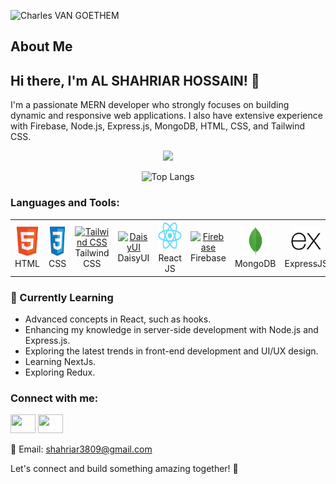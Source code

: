 ![Charles VAN GOETHEM](https://i.ibb.co/PrT8f7R/Asset-1-4x.png)

## About Me

## Hi there, I'm AL SHAHRIAR HOSSAIN! 👋
I'm a passionate MERN developer who strongly focuses on building dynamic and responsive web applications. I also have extensive experience with Firebase, Node.js, Express.js, MongoDB, HTML, CSS, and Tailwind CSS.



<p align="center">
  <img width="60%" src="https://github-readme-streak-stats.herokuapp.com?user=shahriar3809&theme=react&hide_border=true&background=0D1117&stroke=0D1117&fire=FF1CF7&sideLabels=00F0FF&currStreakNum=FF1CF7&ring=FF1CF7&currStreakLabel=FF1CF7&sideNums=00F0FF" />
</p>

<div align="center">
    <img src="https://github-readme-stats.vercel.app/api/top-langs/?username=shahriar3809&layout=compact&theme=radical" alt="Top Langs">
</div>

<h3 align="left">Languages and Tools:</h3>
<table>
  <tr>
    <td align="center" width="96">
      <a href="#html-tech">
        <img src="https://raw.githubusercontent.com/devicons/devicon/master/icons/html5/html5-original.svg" width="48" height="48" alt="HTML" />
      </a>
      <br>HTML
    </td>
    <td align="center" width="96">
      <a href="#css-tech">
        <img src="https://raw.githubusercontent.com/devicons/devicon/master/icons/css3/css3-original.svg" width="48" height="48" alt="CSS" />
      </a>
      <br>CSS
    </td>
      <td align="center" width="96">
      <a href="#tailwind-tech">
        <img src="https://upload.wikimedia.org/wikipedia/commons/d/d5/Tailwind_CSS_Logo.svg" width="48" height="48" alt="Tailwind CSS" />
      </a>
      <br>Tailwind CSS
    </td>
    <td align="center" width="96">
      <a href="#daisyui-tech">
        <img src="https://daisyui.com/favicon.ico" width="48" height="48" alt="DaisyUI" />
      </a>
      <br>DaisyUI
    </td>
    <td align="center" width="96">
      <a href="#reactjs-tech">
        <img src="https://raw.githubusercontent.com/devicons/devicon/master/icons/react/react-original.svg" width="48" height="48" alt="React JS" />
      </a>
      <br>React JS
    </td>
    <td align="center" width="96">
      <a href="#firebase-tech">
        <img src="https://www.vectorlogo.zone/logos/firebase/firebase-icon.svg" width="48" height="48" alt="Firebase" />
      </a>
      <br>Firebase
    </td>
    <td align="center" width="96">
      <a href="#mongodb-tech">
        <img src="https://raw.githubusercontent.com/devicons/devicon/master/icons/mongodb/mongodb-original.svg" width="48" height="48" alt="MongoDB" />
      </a>
      <br>MongoDB
    </td>
    <td align="center" width="96">
      <a href="#expressjs-tech">
        <img src="https://raw.githubusercontent.com/devicons/devicon/master/icons/express/express-original.svg" width="48" height="48" alt="ExpressJS" />
      </a>
      <br>ExpressJS
    </td>
    <td align="center" width="96">
      <a href="#nodejs-tech">
        <img src="https://raw.githubusercontent.com/devicons/devicon/master/icons/nodejs/nodejs-original.svg" width="48" height="48" alt="NodeJS" />
      </a>
      <br>NodeJS
    </td>
    <td align="center" width="96">
      <a href="#vscode-tech">
        <img src="https://raw.githubusercontent.com/devicons/devicon/master/icons/vscode/vscode-original.svg" width="48" height="48" alt="VS Code" />
      </a>
      <br>VS Code
    </td>
  </tr>
</table>



### 🌱 Currently Learning
- Advanced concepts in React, such as hooks.
- Enhancing my knowledge in server-side development with Node.js and Express.js.
- Exploring the latest trends in front-end development and UI/UX design.
- Learning NextJs.
- Exploring Redux.






### Connect with me:

[<img src="https://raw.githubusercontent.com/rahuldkjain/github-profile-readme-generator/master/src/images/icons/Social/linked-in-alt.svg" height="30" width="40">](https://www.linkedin.com/in/shahriar226/)
[<img src="https://raw.githubusercontent.com/rahuldkjain/github-profile-readme-generator/master/src/images/icons/Social/facebook.svg" height="30" width="40">](https://www.facebook.com/ashif.shahriar.226/)

📧 Email: [shahriar3809@gmail.com](mailto:shahriar3809@gmail.com)



Let's connect and build something amazing together! 🚀

